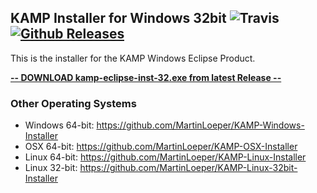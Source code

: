 ## KAMP Installer for Windows 32bit ![Travis](https://img.shields.io/travis/MartinLoeper/KAMP-Windows-32bit-Installer.svg) [![Github Releases](https://img.shields.io/github/downloads/MartinLoeper/KAMP-Windows-32bit-Installer/total.svg)](https://github.com/MartinLoeper/KAMP-Windows-32bit-Installer/releases/latest)

This is the installer for the KAMP Windows Eclipse Product.

**[-- DOWNLOAD kamp-eclipse-inst-32.exe from latest Release --](https://github.com/MartinLoeper/KAMP-Windows-32bit-Installer/releases/latest)**

### Other Operating Systems
- Windows 64-bit: https://github.com/MartinLoeper/KAMP-Windows-Installer
- OSX 64-bit: https://github.com/MartinLoeper/KAMP-OSX-Installer
- Linux 64-bit: https://github.com/MartinLoeper/KAMP-Linux-Installer
- Linux 32-bit: https://github.com/MartinLoeper/KAMP-Linux-32bit-Installer